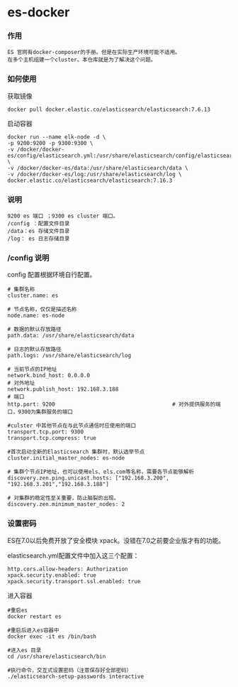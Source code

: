 # es-docker
### 作用
    ES 官网有docker-composer的手册。但是在实际生产环境可能不适用。
    在多个主机组建一个cluster。本仓库就是为了解决这个问题。

### 如何使用
    
获取镜像

    docker pull docker.elastic.co/elasticsearch/elasticsearch:7.6.13
    
启动容器

    docker run --name elk-node -d \
    -p 9200:9200 -p 9300:9300 \ 
    -v /docker/docker-es/config/elasticsearch.yml:/usr/share/elasticsearch/config/elasticsearch.yml \
    -v /docker/docker-es/data:/usr/share/elasticsearch/data \
    -v /docker/docker-es/log:/usr/share/elasticsearch/log \
    docker.elastic.co/elasticsearch/elasticsearch:7.16.3

### 说明
    9200 es 端口 ；9300 es cluster 端口。
    /config ：配置文件目录
    /data：es 存储文件目录
    /log： es 日志存储目录

### /config 说明

config 配置根据环境自行配置。

    # 集群名称
    cluster.name: es
    
    # 节点名称，仅仅是描述名称
    node.name: es-node                                 
    
    # 数据的默认存放路径
    path.data: /usr/share/elasticsearch/data
    
    # 日志的默认存放路径
    path.logs: /usr/share/elasticsearch/log                  
    
    # 当前节点的IP地址 
    network.bind_host: 0.0.0.0  
    # 对外地址
    network.publish_host: 192.168.3.188
    # 端口
    http.port: 9200                                     # 对外提供服务的端口，9300为集群服务的端口

    #culster 中其他节点在与此节点通信时应使用的端口
    transport.tcp.port: 9300
    transport.tcp.compress: true
    
    #首次启动全新的Elasticsearch 集群时，默认选举节点
    cluster.initial_master_nodes: es-node
    
    # 集群个节点IP地址，也可以使用els、els.com等名称，需要各节点能够解析
    discovery.zen.ping.unicast.hosts: ["192.168.3.200", "192.168.3.201","192.168.3.188"]
    
    # 对集群的稳定性至关重要，防止脑裂的出现。
    discovery.zen.minimum_master_nodes: 2
    
### 设置密码
ES在7.0以后免费开放了安全模块 xpack。没错在7.0之前要企业版才有的功能。

elasticsearch.yml配置文件中加入这三个配置：

    http.cors.allow-headers: Authorization
    xpack.security.enabled: true
    xpack.security.transport.ssl.enabled: true

进入容器

    #重启es
    docker restart es

    #重启后进入es容器中
    docker exec -it es /bin/bash

    #进入es 目录
    cd /usr/share/elasticsearch/bin

    #执行命令，交互式设置密码（注意保存好全部密码）
    ./elasticsearch-setup-passwords interactive


